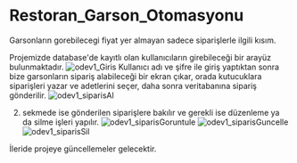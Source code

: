 # Restoran_Garson_Otomasyonu
Garsonların gorebilecegi fiyat yer almayan sadece siparişlerle ilgili kısım.


Projemizde database'de kayıtlı olan kullanıcıların girebileceği bir arayüz bulunmaktadır.
![odev1_Giris](https://github.com/selimmelih/Restoran_Garson_Otomasyonu/assets/109251929/6dc839a2-379c-452d-903e-1b9f6c109e7b)
Kullanıcı adı ve şifre ile giriş yaptıktan sonra bize garsonların sipariş alabileceği bir ekran çıkar, orada kutucuklara siparişleri yazar ve adetlerini seçer,
daha sonra veritabanına sipariş gönderilir.
![odev1_siparisAl](https://github.com/selimmelih/Restoran_Garson_Otomasyonu/assets/109251929/e1ffe444-1d7c-4a1c-89e2-b5bee3a593d9)


2. sekmede ise gönderilen siparişlere bakılır ve gerekli ise düzenleme ya da silme işleri yapılır.
![odev1_siparisGoruntule](https://github.com/selimmelih/Restoran_Garson_Otomasyonu/assets/109251929/9eb2e214-8449-48ed-998a-e29b2986c2b9)
![odev1_siparisGuncelle](https://github.com/selimmelih/Restoran_Garson_Otomasyonu/assets/109251929/48220a96-b096-45bb-a4b3-ab0695659e46)
![odev1_siparisSil](https://github.com/selimmelih/Restoran_Garson_Otomasyonu/assets/109251929/64c0b53a-981c-4eb5-9579-f5de33732d1b)


İleride projeye güncellemeler gelecektir.
